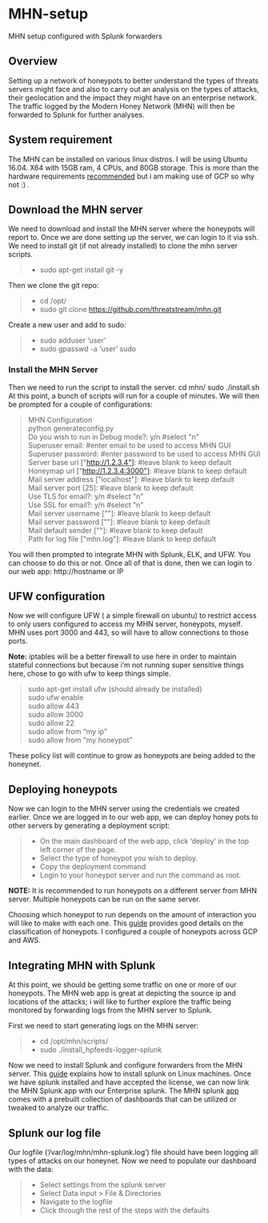# MHN-setup
MHN setup configured with Splunk forwarders 

## Overview
Setting up a network of honeypots to better understand the types of threats servers might face and also to carry out an analysis on the types of attacks, their geolocation and the impact they might have on an enterprise network. The traffic logged by the Modern Honey Network (MHN) will then be forwarded to Splunk for further analyses.  

## System requirement 
The MHN can be installed on various linux distros. I will be using Ubuntu 16.04. X64 with 15GB ram, 4 CPUs, and 80GB storage. This is more than the hardware requirements [recommended](https://github.com/threatstream/mhn/wiki/Hardware-Recommendations) but i am making use of GCP so why not :) .

## Download the MHN server
We need to download and install the MHN server where the honeypots will report to. Once we are done setting up the server, we can login to it via ssh. We need to install git (if not already installed) to clone the mhn server scripts. 

> * sudo apt-get install git -y

Then we clone the git repo:
> * cd /opt/
> * sudo git clone https://github.com/threatstream/mhn.git

Create a new user and add to sudo:
> * sudo adduser ‘user’
> * sudo gpasswd -a ‘user’ sudo 

### Install the MHN Server
Then we need to run the script to install the server.
cd mhn/
sudo ./install.sh
At this point, a bunch of scripts will run for a couple of minutes. We will then be prompted for a couple of configurations:

> MHN Configuration  
> python generateconfig.py  
> Do you wish to run in Debug mode?: y/n #select "n"  
> Superuser email: #enter email to be used to access MHN GUI  
> Superuser password:  #enter password to be used to access MHN GUI  
> Server base url ["http://1.2.3.4"]: #leave blank to keep default  
> Honeymap url ["http://1.2.3.4:3000"]: #leave blank to keep default  
> Mail server address ["localhost"]: #leave blank to keep default  
> Mail server port [25]: #leave blank to keep default  
> Use TLS for email?: y/n #select "n"  
> Use SSL for email?: y/n #select "n"  
> Mail server username [""]: #leave blank to keep default  
> Mail server password [""]: #leave blank to keep default  
> Mail default sender [""]: #leave blank to keep default  
> Path for log file ["mhn.log"]: #leave blank to keep default  


You will then prompted to integrate MHN with Splunk, ELK, and UFW. You can choose to do this or not. Once all of that is done, then we can login to our web app:
http://hostname or IP  

## UFW configuration
Now we will configure UFW ( a simple firewall on ubuntu) to restrict access to only users configured to access my MHN server, honeypots, myself. MHN uses port 3000 and 443, so will have to allow connections to those ports.

**Note:** iptables will be a better firewall to use here in order to maintain stateful connections but because i’m not running super sensitive things here, chose to go with ufw to keep things simple.

> sudo apt-get install ufw (should already be installed)  
> sudo ufw enable  
> sudo allow 443  
> sudo allow 3000  
> sudo allow 22  
> sudo allow from “my ip”  
> sudo allow from “my honeypot”  

These policy list will continue to grow as honeypots are being added to the honeynet.


## Deploying honeypots  
Now we can login to the MHN server using the credentials we created earlier. Once we are logged in to our web app, we can deploy honey pots to other servers by generating a deployment script:  
> * On the main dashboard of the web app, click ‘deploy’ in the top left corner of the page.
> * Select the type of honeypot you wish to deploy.
> * Copy the deployment command
> * Login to your honeypot server and run the command as root.

**NOTE:** It is recommended to run honeypots on a different server from MHN server. Multiple honeypots can be run on the same server. 

Choosing which honeypot to run depends on the amount of interaction you will like to make with each one. This [guide](https://www.symantec.com/connect/articles/guide-different-kinds-honeypots) provides good details on the classification of honeypots. I configured a couple of honeypots across GCP and AWS.


## Integrating MHN with Splunk
At this point, we should be getting some traffic on one or more of our honeypots. The MHN web app is great at depicting the source ip and locations of the attacks; i will like to further explore the traffic being monitored by forwarding logs from the MHN server to Splunk.  

First we need to start generating logs on the MHN server:  
> * cd /opt/mhn/scripts/
> * sudo ./install_hpfeeds-logger-splunk

Now we need to install Splunk and configure forwarders from the MHN server. This [guide](https://medium.com/@smurf3r5/splunk-enterprise-on-digital-ocean-ubuntu-16-x-95c31c7e7e2c) explains how to install splunk on Linux machines. Once we have splunk installed and have accepted the license, we can now link the MHN Splunk app with our Enterprise splunk. The MHN splunk [app](https://splunkbase.splunk.com/app/2707/) comes with a prebuilt collection of dashboards that can be utilized or tweaked to analyze our traffic.

## Splunk our log file
Our logfile (‘/var/log/mhn/mhn-splunk.log’) file should have been logging all types of attacks on our honeynet. Now we need to populate our dashboard with the data:  
> * Select settings from the splunk server 
> * Select Data input > File & Directories
> * Navigate to the logfile
> * Click through the rest of the steps with the defaults
